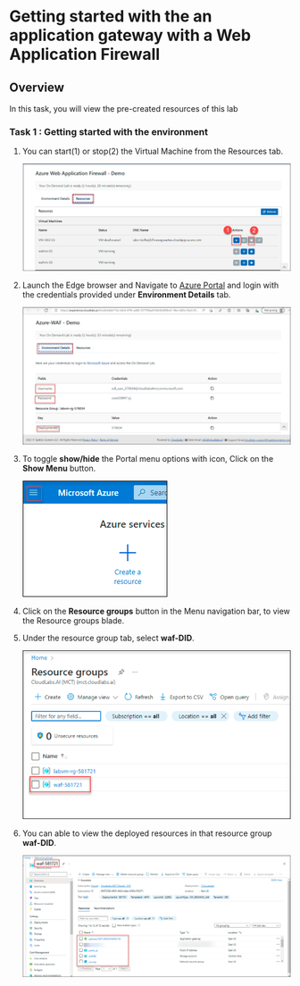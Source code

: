 # Getting started with the an application gateway with a Web Application Firewall 

## Overview

 In this task, you will view the pre-created resources of this lab
 
### Task 1 : Getting started with the environment

1. You can start(1) or stop(2) the Virtual Machine from the Resources tab.

     ![](../images/waf049.png)


1. Launch the Edge browser and Navigate to [Azure Portal](https://portal.azure.com) and login with the credentials provided under **Environment Details** tab.

     ![](../images/waf01.png)

1. To toggle **show/hide** the Portal menu options with icon, Click on the **Show Menu** button.

     ![](../images/image01.png)

1. Click on the **Resource groups** button in the Menu navigation bar, to view the Resource groups blade.

1. Under the resource group tab, select **waf-DID**.

     ![](../images/waf022.png)
     
1. You can able to view the deployed resources in that resource group **waf-DID**.

     ![](../images/waf048.png)

 
